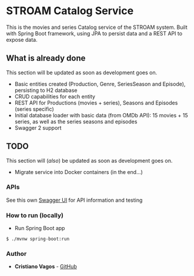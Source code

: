 # STROAM Catalog Service

This is the movies and series Catalog service of the STROAM system.
Built with Spring Boot framework, using JPA to persist data and a REST API to expose data.

## What is already done
This section will be updated as soon as development goes on.
* Basic entities created (Production, Genre, SeriesSeason and Episode), persisting to H2 database
* CRUD capabilities for each entity
* REST API for Productions (movies + series), Seasons and Episodes (series specific)
* Initial database loader with basic data (from OMDb API): 15 movies + 15 series, as well as the series seasons and episodes
* Swagger 2 support

## TODO
This section will (_also_) be updated as soon as development goes on.
* Migrate service into Docker containers (in the end...)

### APIs
See this own [Swagger UI](localhost:4000/swagger-ui.html) for API information and testing

### How to run (locally)

* Run Spring Boot app
```
$ ./mvnw spring-boot:run
```

### Author
* **Cristiano Vagos** - [GitHub](https://github.com/cristianovagos)